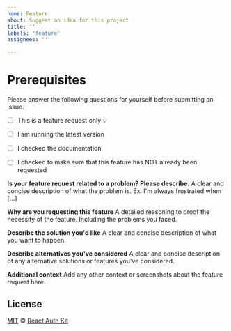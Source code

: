 ```yaml
---
name: Feature
about: Suggest an idea for this project
title: ''
labels: 'feature'
assignees: ''

---
```


# Prerequisites

Please answer the following questions for yourself before submitting an issue.

- [ ] This is a feature request only 💡
- [ ] I am running the latest version
- [ ] I checked the documentation
- [ ] I checked to make sure that this feature has NOT already been requested


**Is your feature request related to a problem? Please describe.**
A clear and concise description of what the problem is. Ex. I'm always frustrated when [...]

**Why are you requesting this feature**
A detailed reasoning to proof the necessity of the feature. Including the problems you faced.

**Describe the solution you'd like**
A clear and concise description of what you want to happen.

**Describe alternatives you've considered**
A clear and concise description of any alternative solutions or features you've considered.

**Additional context**
Add any other context or screenshots about the feature request here.


## License

[MIT](https://github.com/react-auth-kit/react-auth-kit/blob/master/LICENSE) © [React Auth Kit](https://github.com/react-auth-kit/react-auth-kit)
